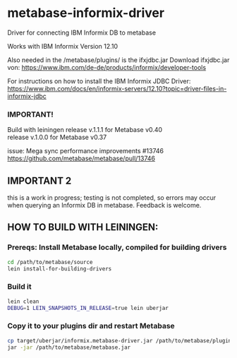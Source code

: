 # metabase-informix-driver
Driver for connecting IBM Informix DB to metabase

Works with IBM Informix Version 12.10

Also needed in the /metabase/plugins/ is the ifxjdbc.jar
Download ifxjdbc.jar von:
https://www.ibm.com/de-de/products/informix/developer-tools

For instructions on how to install the IBM Informix JDBC Driver:
https://www.ibm.com/docs/en/informix-servers/12.10?topic=driver-files-in-informix-jdbc

### IMPORTANT!
Build with leiningen
release v.1.1.1 for Metabase v0.40   
release v.1.0.0 for Metabase v0.37

issue: Mega sync performance improvements #13746   
https://github.com/metabase/metabase/pull/13746

## IMPORTANT 2
this is a work in progress; testing is not completed, so errors may occur when querying an Informix DB in metabase. Feedback is welcome.

## HOW TO BUILD WITH LEININGEN:

### Prereqs: Install Metabase locally, compiled for building drivers

```bash
cd /path/to/metabase/source
lein install-for-building-drivers
```

### Build it

```bash
lein clean
DEBUG=1 LEIN_SNAPSHOTS_IN_RELEASE=true lein uberjar
```

### Copy it to your plugins dir and restart Metabase

```bash
cp target/uberjar/informix.metabase-driver.jar /path/to/metabase/plugins/
jar -jar /path/to/metabase/metabase.jar
```
